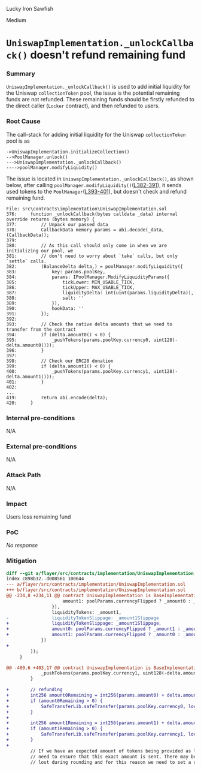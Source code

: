 Lucky Iron Sawfish

Medium

# ````UniswapImplementation._unlockCallback()```` doesn't refund remaining fund

### Summary

````UniswapImplementation._unlockCallback()```` is used to add initial liquidity for the Uniswap ````collectionToken```` pool, the issue is the potential remaining funds are not refunded. These remaining funds should be firstly refunded to the direct caller (````Locker```` contract), and then refunded to users.

### Root Cause

The call-stack for adding initial liquidity for the Uniswap ````collectionToken```` pool is as
```solidity
->UniswapImplementation.initializeCollection()
-->PoolManager.unlock()
--->UniswapImplementation._unlockCallback()
---->poolManager.modifyLiquidity()
```
The issue is located in ````UniswapImplementation._unlockCallback()````, as shown below, after calling ````poolManager.modifyLiquidity()````([L382-391](https://github.com/sherlock-audit/2024-08-flayer/blob/0ec252cf9ef0f3470191dcf8318f6835f5ef688c/flayer/src/contracts/implementation/UniswapImplementation.sol#L382~L391)), it sends used tokens to the ````PoolManager````([L393-401](https://github.com/sherlock-audit/2024-08-flayer/blob/0ec252cf9ef0f3470191dcf8318f6835f5ef688c/flayer/src/contracts/implementation/UniswapImplementation.sol#L393~L401)), but doesn't check and refund remaining fund.
```solidity
File: src\contracts\implementation\UniswapImplementation.sol
376:     function _unlockCallback(bytes calldata _data) internal override returns (bytes memory) {
377:         // Unpack our passed data
378:         CallbackData memory params = abi.decode(_data, (CallbackData));
379: 
380:         // As this call should only come in when we are initializing our pool, we
381:         // don't need to worry about `take` calls, but only `settle` calls.
382:         (BalanceDelta delta,) = poolManager.modifyLiquidity({
383:             key: params.poolKey,
384:             params: IPoolManager.ModifyLiquidityParams({
385:                 tickLower: MIN_USABLE_TICK,
386:                 tickUpper: MAX_USABLE_TICK,
387:                 liquidityDelta: int(uint(params.liquidityDelta)),
388:                 salt: ''
389:             }),
390:             hookData: ''
391:         });
392: 
393:         // Check the native delta amounts that we need to transfer from the contract
394:         if (delta.amount0() < 0) {
395:             _pushTokens(params.poolKey.currency0, uint128(-delta.amount0()));
396:         }
397: 
398:         // Check our ERC20 donation
399:         if (delta.amount1() < 0) {
400:             _pushTokens(params.poolKey.currency1, uint128(-delta.amount1()));
401:         }
402: 
...
419:         return abi.encode(delta);
420:     }

```

### Internal pre-conditions

N/A

### External pre-conditions
N/A

### Attack Path

N/A

### Impact

Users loss remaining fund

### PoC

_No response_

### Mitigation
```diff
diff --git a/flayer/src/contracts/implementation/UniswapImplementation.sol b/flayer/src/contracts/implementation/UniswapImplementation.sol
index c898b32..d008561 100644
--- a/flayer/src/contracts/implementation/UniswapImplementation.sol
+++ b/flayer/src/contracts/implementation/UniswapImplementation.sol
@@ -234,8 +234,11 @@ contract UniswapImplementation is BaseImplementation, BaseHook {
                     amount1: poolParams.currencyFlipped ? _amount0 : _amount1       
                 }),
                 liquidityTokens: _amount1,
-                liquidityTokenSlippage: _amount1Slippage
+                liquidityTokenSlippage: _amount1Slippage，
+                amount0: poolParams.currencyFlipped ? _amount1 : _amount0,
+                amount1: poolParams.currencyFlipped ? _amount0 : _amount1
             })
+
         ));
     }

@@ -400,6 +403,17 @@ contract UniswapImplementation is BaseImplementation, BaseHook {
             _pushTokens(params.poolKey.currency1, uint128(-delta.amount1()));
         }

+        // refunding
+        int256 amount0Remaining = int256(params.amount0) + delta.amount0();
+        if (amount0Remaining > 0) {
+            SafeTransferLib.safeTransfer(params.poolKey.currency0, locker, uint(amount0Remaining));
+        }
+
+        int256 amount1Remaining = int256(params.amount1) + delta.amount1();
+        if (amount1Remaining > 0) {
+            SafeTransferLib.safeTransfer(params.poolKey.currency1, locker, uint(amount1Remaining));
+        }
+
         // If we have an expected amount of tokens being provided as liquidity, then we
         // need to ensure that this exact amount is sent. There may be some dust that is
         // lost during rounding and for this reason we need to set a small slippage
```